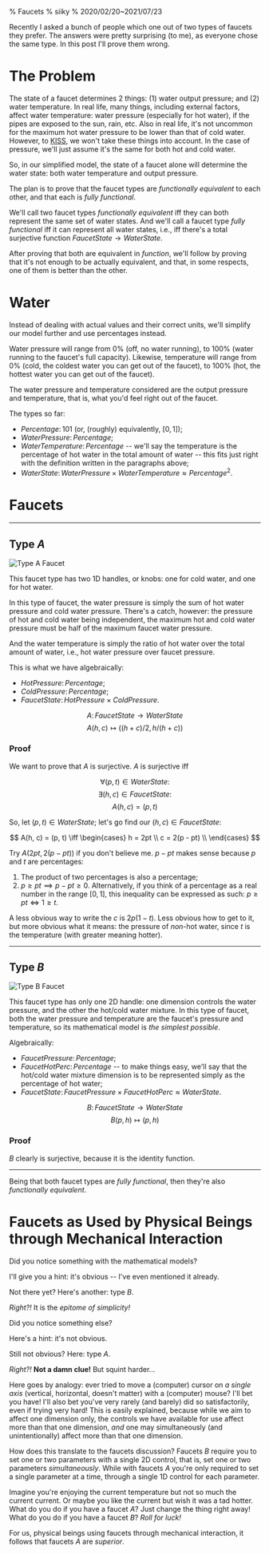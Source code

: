 % Faucets
% siiky
% 2020/02/20~2021/07/23

Recently I asked a bunch of people which one out of two types of faucets they
prefer. The answers were pretty surprising (to me), as everyone chose the same
type. In this post I'll prove them wrong.

# The Problem

The state of a faucet determines 2 things: (1) water output pressure; and (2)
water temperature. In real life, many things, including external factors,
affect water temperature: water pressure (especially for hot water), if the
pipes are exposed to the sun, rain, etc. Also in real life, it's not uncommon
for the maximum hot water pressure to be lower than that of cold water.
However, to [KISS], we won't take these things into account. In the case of
pressure, we'll just assume it's the same for both hot and cold water.

So, in our simplified model, the state of a faucet alone will determine the
water state: both water temperature and output pressure.

The plan is to prove that the faucet types are _functionally equivalent_ to
each other, and that each is _fully functional_.

We'll call two faucet types _functionally equivalent_ iff they can both
represent the same set of water states. And we'll call a faucet type _fully
functional_ iff it can represent all water states, i.e., iff there's a total
surjective function $FaucetState \to WaterState$.

After proving that both are equivalent in _function_, we'll follow by proving
that it's not enough to be actually equivalent, and that, in some respects, one
of them is better than the other.

# Water

Instead of dealing with actual values and their correct units, we'll simplify
our model further and use percentages instead.

Water pressure will range from 0% (off, no water running), to 100% (water
running to the faucet's full capacity). Likewise, temperature will range from
0% (cold, the coldest water you can get out of the faucet), to 100% (hot, the
hottest water you can get out of the faucet).

The water pressure and temperature considered are the output pressure and
temperature, that is, what you'd feel right out of the faucet.

The types so far:

 * $Percentage \colon 101$ (or, (roughly) equivalently, $[0, 1]$);
 * $WaterPressure \colon Percentage$;
 * $WaterTemperature \colon Percentage$ -- we'll say the temperature is the
   percentage of hot water in the total amount of water -- this fits just right
   with the definition written in the paragraphs above;
 * $WaterState \colon WaterPressure \times WaterTemperature \approx
   Percentage^2$.

# Faucets

---

## Type _A_

![Type A Faucet](assets/type_a_faucet.png)

This faucet type has two 1D handles, or knobs: one for cold water, and one for
hot water.

In this type of faucet, the water pressure is simply the sum of hot water
pressure and cold water pressure. There's a catch, however: the pressure of hot
and cold water being independent, the maximum hot and cold water pressure must
be half of the maximum faucet water pressure.

And the water temperature is simply the ratio of hot water over the total
amount of water, i.e., hot water pressure over faucet pressure.

This is what we have algebraically:

 * $HotPressure \colon Percentage$;
 * $ColdPressure \colon Percentage$;
 * $FaucetState \colon HotPressure \times ColdPressure$.

$$A \colon FaucetState \to WaterState$$
$$A(h, c) \mapsto ((h + c) / 2, h / (h + c))$$

### Proof

We want to prove that $A$ is surjective. $A$ is surjective iff

$$\forall (p, t) \in WaterState \colon$$
$$\exists (h, c) \in FaucetState \colon$$
$$A(h, c) = (p, t)$$

So, let $(p, t) \in WaterState$; let's go find our $(h, c) \in FaucetState$:

$$
A(h, c) = (p, t)
\iff
\begin{cases}
h = 2pt \\
c = 2(p - pt) \\
\end{cases}
$$

Try $A(2pt, 2(p - pt))$ if you don't believe me. $p - pt$ makes sense because
$p$ and $t$ are percentages:

 1. The product of two percentages is also a percentage;
 2. $p \ge pt \implies p - pt \ge 0$. Alternatively, if you think of a
    percentage as a real number in the range $[0, 1]$, this inequality can be
    expressed as such: $p \ge pt \iff 1 \ge t$.

A less obvious way to write the $c$ is $2p(1 - t)$. Less obvious how to get to
it, but more obvious what it means: the pressure of _non_-hot water, since $t$
is the temperature (with greater meaning hotter).

---

## Type _B_

![Type B Faucet](assets/type_b_faucet.png)

This faucet type has only one 2D handle: one dimension controls the water
pressure, and the other the hot/cold water mixture. In this type of faucet,
both the water pressure and temperature are the faucet's pressure and
temperature, so its mathematical model is _the simplest possible_.

Algebraically:

 * $FaucetPressure \colon Percentage$;
 * $FaucetHotPerc \colon Percentage$ -- to make things easy, we'll say
   that the hot/cold water mixture dimension is to be represented simply as the
   percentage of hot water;
 * $FaucetState \colon FaucetPressure \times FaucetHotPerc \approx WaterState$.

$$B \colon FaucetState \to WaterState$$
$$B(p, h) \mapsto (p, h)$$

### Proof

$B$ clearly is surjective, because it is the identity function.

---

Being that both faucet types are _fully functional_, then they're also
_functionally equivalent_.

# Faucets as Used by Physical Beings through Mechanical Interaction

Did you notice something with the mathematical models?

I'll give you a hint: it's obvious -- I've even mentioned it already.

Not there yet? Here's another: type _B_.

_Right?!_ It is the _epitome of simplicity!_

Did you notice something else?

Here's a hint: it's not obvious.

Still not obvious? Here: type _A_.

_Right?!_ **Not a damn clue!** But squint harder...

Here goes by analogy: ever tried to move a (computer) cursor on _a single axis_
(vertical, horizontal, doesn't matter) with a (computer) mouse? I'll bet you
have! I'll also bet you've very rarely (and barely) did so satisfactorily, even
if trying very hard! This is easily explained, because while we aim to affect
one dimension only, the controls we have available for use affect more than
that one dimension, _and_ one may simultaneously (and unintentionally) affect
more than that one dimension.

How does this translate to the faucets discussion? Faucets _B_ require you to
set one or two parameters with a single 2D control, that is, set one or two
parameters _simultaneously_. While with faucets _A_ you're only required to set
a single parameter at a time, through a single 1D control for each parameter.

Imagine you're enjoying the current temperature but not so much the current
current. Or maybe you like the current but wish it was a tad hotter. What do
you do if you have a faucet _A_? Just change the thing right away! What do you
do if you have a faucet _B_? _Roll for luck!_

For us, physical beings using faucets through mechanical interaction, it
follows that faucets _A_ are *superior*.

[KISS]: https://en.wikipedia.org/wiki/KISS_principle
